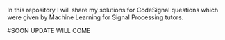 In this repository I will share my solutions for CodeSignal questions which were given by Machine Learning for Signal Processing tutors.

#SOON UPDATE WILL COME 

